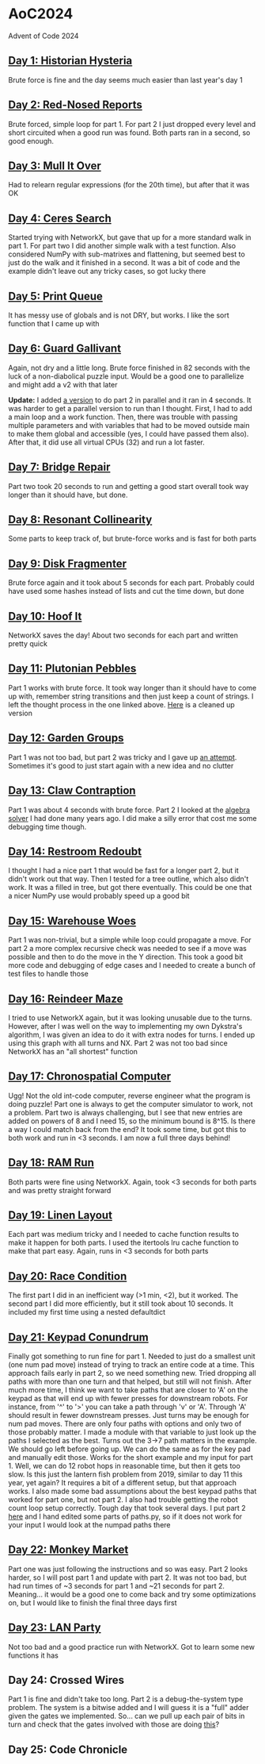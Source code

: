 # AoC2024
Advent of Code 2024

## [Day 1: Historian Hysteria](day01.py)
Brute force is fine and the day seems much easier than last year's day 1

## [Day 2: Red-Nosed Reports](day02.py)
Brute forced, simple loop for part 1. For part 2 I just dropped every level and short circuited when a good run was found. Both parts ran in a second, so good enough.

## [Day 3: Mull It Over](day03.py)
Had to relearn regular expressions (for the 20th time), but after that it was OK

## [Day 4: Ceres Search](day04.py)
Started trying with NetworkX, but gave that up for a more standard walk in part 1. For part two I did another simple walk with a test function. Also considered NumPy with sub-matrixes and flattening, but seemed best to just do the walk and it finished in a second. It was a bit of code and the example didn't leave out any tricky cases, so got lucky there

## [Day 5: Print Queue](day05.py)
It has messy use of globals and is not DRY, but works. I like the sort function that I came up with

## [Day 6: Guard Gallivant](day06.py)
Again, not dry and a little long. Brute force finished in 82 seconds with the luck of a non-diabolical puzzle input. Would be a good one to parallelize and might add a v2 with that later

**Update:** I added [a version](day06v2.py) to do part 2 in parallel and it ran in 4 seconds. It was harder to get a parallel version to run than I thought. First, I had to add a main loop and a work function. Then, there was trouble with passing multiple parameters and with variables that had to be moved outside main to make them global and accessible (yes, I could have passed them also). After that, it did use all virtual CPUs (32) and run a lot faster.

## [Day 7: Bridge Repair](day07.py)
Part two took 20 seconds to run and getting a good start overall took way longer than it should have, but done.

## [Day 8: Resonant Collinearity](day08.py)
Some parts to keep track of, but brute-force works and is fast for both parts

## [Day 9: Disk Fragmenter](day09.py)
Brute force again and it took about 5 seconds for each part. Probably could have used some hashes instead of lists and cut the time down, but done

## [Day 10: Hoof It](day10.py)
NetworkX saves the day! About two seconds for each part and written pretty quick

## [Day 11: Plutonian Pebbles](day11.py)
Part 1 works with brute force. It took way longer than it should have to come up with, remember string transitions and then just keep a count of strings. I left the thought process in the one linked above. [Here](day11v2.py) is a cleaned up version

## [Day 12: Garden Groups](day12.py)
Part 1 was not too bad, but part 2 was tricky and I gave up [an attempt](day12_fail.py). Sometimes it's good to just start again with a new idea and no clutter

## [Day 13: Claw Contraption](day13.py)
Part 1 was about 4 seconds with brute force. Part 2 I looked at the [algebra solver](https://github.com/dcknuth/Algebra_solver/blob/master/Equations%20Solver.ipynb) I had done many years ago. I did make a silly error that cost me some debugging time though.

## [Day 14: Restroom Redoubt](day14.py)
I thought I had a nice part 1 that would be fast for a longer part 2, but it didn't work out that way. Then I tested for a tree outline, which also didn't work. It was a filled in tree, but got there eventually. This could be one that a nicer NumPy use would probably speed up a good bit

## [Day 15: Warehouse Woes](day15.py)
Part 1 was non-trivial, but a simple while loop could propagate a move. For part 2 a more complex recursive check was needed to see if a move was possible and then to do the move in the Y direction. This took a good bit more code and debugging of edge cases and I needed to create a bunch of test files to handle those

## [Day 16: Reindeer Maze](day16.py)
I tried to use NetworkX again, but it was looking unusable due to the turns. However, after I was well on the way to implementing my own Dykstra's algorithm, I was given an idea to do it with extra nodes for turns. I ended up using this graph with all turns and NX. Part 2 was not too bad since NetworkX has an "all shortest" function

## [Day 17: Chronospatial Computer](day17.py)
Ugg! Not the old int-code computer, reverse engineer what the program is doing puzzle! Part one is always to get the computer simulator to work, not a problem. Part two is always challenging, but I see that new entries are added on powers of 8 and I need 15, so the minimum bound is 8^15. Is there a way I could match back from the end? It took some time, but got this to both work and run in <3 seconds. I am now a full three days behind!

## [Day 18: RAM Run](day18.py)
Both parts were fine using NetworkX. Again, took <3 seconds for both parts and was pretty straight forward

## [Day 19: Linen Layout](day19.py)
Each part was medium tricky and I needed to cache function results to make it happen for both parts. I used the itertools lru cache function to make that part easy. Again, runs in <3 seconds for both parts

## [Day 20: Race Condition](day20.py)
The first part I did in an inefficient way (>1 min, <2), but it worked. The second part I did more efficiently, but it still took about 10 seconds. It included my first time using a nested defaultdict

## [Day 21: Keypad Conundrum](day21.py)
Finally got something to run fine for part 1. Needed to just do a smallest unit (one num pad move) instead of trying to track an entire code at a time. This approach fails early in part 2, so we need something new. Tried dropping all paths with more than one turn and that helped, but still will not finish. After much more time, I think we want to take paths that are closer to 'A' on the keypad as that will end up with fewer presses for downstream robots. For instance, from '^' to '>' you can take a path through 'v' or 'A'. Through 'A' should result in fewer downstream presses. Just turns may be enough for num pad moves. There are only four paths with options and only two of those probably matter. I made a module with that variable to just look up the paths I selected as the best. Turns out the 3->7 path matters in the example. We should go left before going up. We can do the same as for the key pad and manually edit those. Works for the short example and my input for part 1. Well, we can do 12 robot hops in reasonable time, but then it gets too slow. Is this just the lantern fish problem from 2019, similar to day 11 this year, yet again? It requires a bit of a different setup, but that approach works. I also made some bad assumptions about the best keypad paths that worked for part one, but not part 2. I also had trouble getting the robot count loop setup correctly. Tough day that took several days. I put part 2 [here](day21-p2.py) and I hand edited some parts of paths.py, so if it does not work for your input I would look at the numpad paths there

## [Day 22: Monkey Market](day22.py)
Part one was just following the instructions and so was easy. Part 2 looks harder, so I will post part 1 and update with part 2. It was not too bad, but had run times of ~3 seconds for part 1 and ~21 seconds for part 2. Meaning... it would be a good one to come back and try some optimizations on, but I would like to finish the final three days first

## [Day 23: LAN Party](day23.py)
Not too bad and a good practice run with NetworkX. Got to learn some new functions it has

## Day 24: Crossed Wires
Part 1 is fine and didn't take too long. Part 2 is a debug-the-system type problem. The system is a bitwise added and I will guess it is a "full" adder given the gates we implemented. So... can we pull up each pair of bits in turn and check that the gates involved with those are doing [this](https://en.wikipedia.org/wiki/Adder_(electronics)#/media/File:Fulladder.gif)?

## Day 25: Code Chronicle
